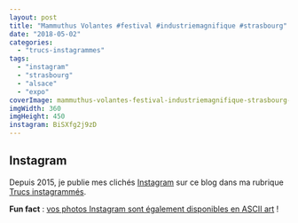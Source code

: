 ```yaml
---
layout: post
title: "Mammuthus Volantes #festival #industriemagnifique #strasbourg"
date: "2018-05-02"
categories: 
  - "trucs-instagrammes"
tags: 
  - "instagram"
  - "strasbourg"
  - "alsace"
  - "expo"
coverImage: mammuthus-volantes-festival-industriemagnifique-strasbourg-1.jpg
imgWidth: 360
imgHeight: 450
instagram: BiSXfg2j9zD
---
```


## Instagram

Depuis 2015, je publie mes clichés [Instagram](https://www.instagram.com/zemoko/) sur ce blog dans ma rubrique [Trucs instagrammés](/category/trucs-pris-en-photos/trucs-instagrammes/).

**Fun fact** : [vos photos Instagram sont également disponibles en ASCII art](/2016/01/le-saviez-tu-instagram-en-ascii-art/) !
